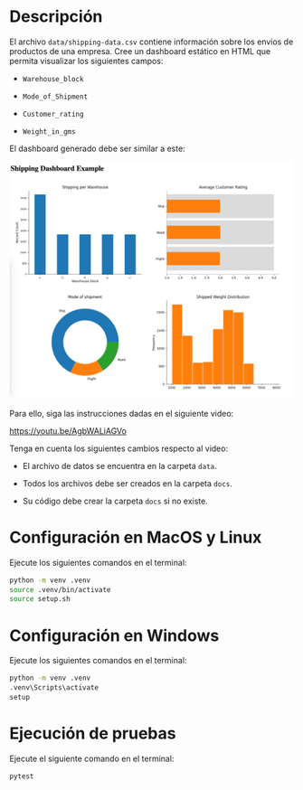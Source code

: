 # Descripción

El archivo `data/shipping-data.csv` contiene información sobre los envios de productos de una empresa. Cree un dashboard estático en HTML que permita visualizar los siguientes campos:

* `Warehouse_block`

* `Mode_of_Shipment`

* `Customer_rating`

* `Weight_in_gms`

El dashboard generado debe ser similar a este:

![dashboard](https://github.com/jdvelasq/LAB_matplotlib_dashboard/blob/main/shipping-dashboard-example.png)

Para ello, siga las instrucciones dadas en el siguiente video:

https://youtu.be/AgbWALiAGVo

Tenga en cuenta los siguientes cambios respecto al video:

* El archivo de datos se encuentra en la carpeta `data`.

* Todos los archivos debe ser creados en la carpeta `docs`.

* Su código debe crear la carpeta `docs` si no existe.

# Configuración en MacOS y Linux

Ejecute los siguientes comandos en el terminal:

```bash
python -m venv .venv
source .venv/bin/activate
source setup.sh
```

# Configuración en Windows

Ejecute los siguientes comandos en el terminal:

```bash
python -m venv .venv
.venv\Scripts\activate
setup
```

# Ejecución de pruebas

Ejecute el siguiente comando en el terminal:

```bash
pytest
```
